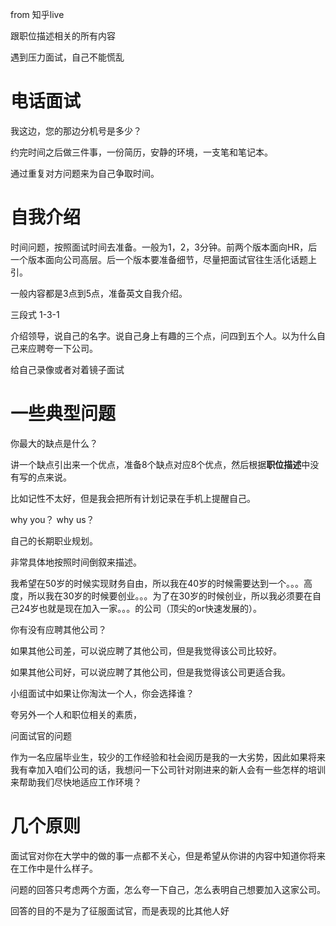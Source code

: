 from 知乎live

跟职位描述相关的所有内容

遇到压力面试，自己不能慌乱

# 电话面试

我这边，您的那边分机号是多少？

约完时间之后做三件事，一份简历，安静的环境，一支笔和笔记本。

通过重复对方问题来为自己争取时间。

# 自我介绍

时间问题，按照面试时间去准备。一般为1，2，3分钟。前两个版本面向HR，后一个版本面向公司高层。后一个版本要准备细节，尽量把面试官往生活化话题上引。

一般内容都是3点到5点，准备英文自我介绍。

三段式 1-3-1

介绍领导，说自己的名字。说自己身上有趣的三个点，问四到五个人。以为什么自己来应聘夸一下公司。

给自己录像或者对着镜子面试

# 一些典型问题

你最大的缺点是什么？

讲一个缺点引出来一个优点，准备8个缺点对应8个优点，然后根据**职位描述**中没有写的点来说。

比如记性不太好，但是我会把所有计划记录在手机上提醒自己。

why you？ why us？

自己的长期职业规划。

非常具体地按照时间倒叙来描述。

我希望在50岁的时候实现财务自由，所以我在40岁的时候需要达到一个。。。高度，所以我在30岁的时候要创业。。。为了在30岁的时候创业，所以我必须要在自己24岁也就是现在加入一家。。。的公司（顶尖的or快速发展的）。

你有没有应聘其他公司？

如果其他公司差，可以说应聘了其他公司，但是我觉得该公司比较好。

如果其他公司好，可以说应聘了其他公司，但是我觉得该公司更适合我。

小组面试中如果让你淘汰一个人，你会选择谁？

夸另外一个人和职位相关的素质，

问面试官的问题

作为一名应届毕业生，较少的工作经验和社会阅历是我的一大劣势，因此如果将来我有幸加入咱们公司的话，我想问一下公司针对刚进来的新人会有一些怎样的培训来帮助我们尽快地适应工作环境？

# 几个原则

面试官对你在大学中的做的事一点都不关心，但是希望从你讲的内容中知道你将来在工作中是什么样子。

问题的回答只考虑两个方面，怎么夸一下自己，怎么表明自己想要加入这家公司。

回答的目的不是为了征服面试官，而是表现的比其他人好